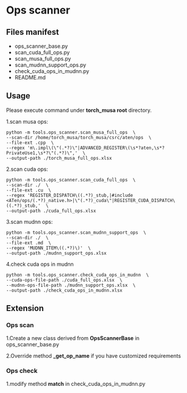# Ops scanner

## Files manifest
- ops_scanner_base.py
- scan_cuda_full_ops.py
- scan_musa_full_ops.py
- scan_mudnn_support_ops.py
- check_cuda_ops_in_mudnn.py
- README.md

## Usage
Please execute command under **torch_musa root** directory.

1.scan musa ops:

```
python -m tools.ops_scanner.scan_musa_full_ops  \
--scan-dir /home/torch_musa/torch_musa/csrc/aten/ops  \
--file-ext .cpp  \
--regex 'm\.impl\(\"(.*?)\"|ADVANCED_REGISTER\(\s*?aten,\s*?PrivateUse1,\s*?\"(.*?)\",'  \
--output-path ./torch_musa_full_ops.xlsx
```

2.scan cuda ops:

```
python -m tools.ops_scanner.scan_cuda_full_ops  \
--scan-dir ./  \
--file-ext .cu  \
--regex 'REGISTER_DISPATCH\((.*?)_stub,|#include <ATen/ops/(.*?)_native.h>|\"(.*?)_cuda\"|REGISTER_CUDA_DISPATCH\((.*?)_stub,'  \
--output-path ./cuda_full_ops.xlsx
```

3.scan mudnn ops:

```
python -m tools.ops_scanner.scan_mudnn_support_ops  \
--scan-dir ./  \
--file-ext .md  \
--regex 'MUDNN_ITEM\((.*?)\)'  \
--output-path ./mudnn_support_ops.xlsx
```

4.check cuda ops in mudnn

```
python -m tools.ops_scanner.check_cuda_ops_in_mudnn  \
--cuda-ops-file-path ./cuda_full_ops.xlsx  \
--mudnn-ops-file-path ./mudnn_support_ops.xlsx  \
--output-path ./check_cuda_ops_in_mudnn.xlsx
```

## Extension

### Ops scan
1.Create a new class derived from **OpsScannerBase** in ops_scanner_base.py

2.Override method **_get_op_name** if you have customized requirements

### Ops check
1.modify method **match** in check_cuda_ops_in_mudnn.py